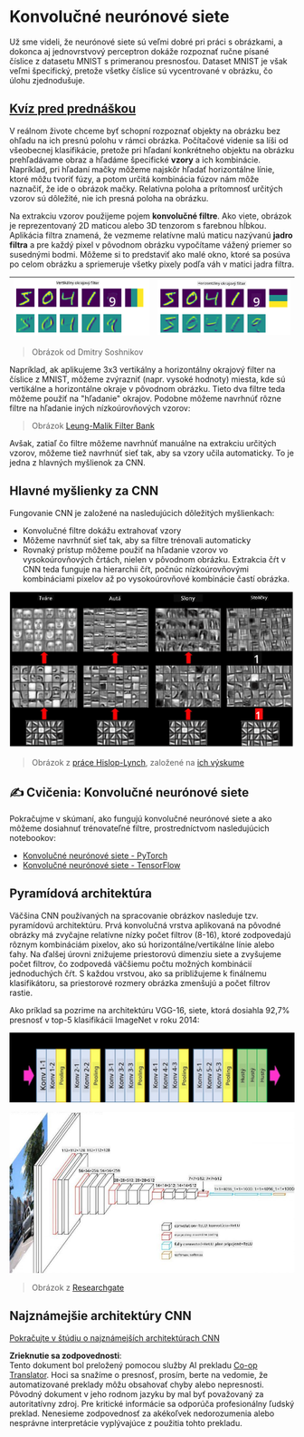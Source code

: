 <!--
CO_OP_TRANSLATOR_METADATA:
{
  "original_hash": "088837b42b7d99198bf62db8a42411e0",
  "translation_date": "2025-08-25T22:51:56+00:00",
  "source_file": "lessons/4-ComputerVision/07-ConvNets/README.md",
  "language_code": "sk"
}
-->
# Konvolučné neurónové siete

Už sme videli, že neurónové siete sú veľmi dobré pri práci s obrázkami, a dokonca aj jednovrstvový perceptron dokáže rozpoznať ručne písané číslice z datasetu MNIST s primeranou presnosťou. Dataset MNIST je však veľmi špecifický, pretože všetky číslice sú vycentrované v obrázku, čo úlohu zjednodušuje.

## [Kvíz pred prednáškou](https://red-field-0a6ddfd03.1.azurestaticapps.net/quiz/107)

V reálnom živote chceme byť schopní rozpoznať objekty na obrázku bez ohľadu na ich presnú polohu v rámci obrázka. Počítačové videnie sa líši od všeobecnej klasifikácie, pretože pri hľadaní konkrétneho objektu na obrázku prehľadávame obraz a hľadáme špecifické **vzory** a ich kombinácie. Napríklad, pri hľadaní mačky môžeme najskôr hľadať horizontálne línie, ktoré môžu tvoriť fúzy, a potom určitá kombinácia fúzov nám môže naznačiť, že ide o obrázok mačky. Relatívna poloha a prítomnosť určitých vzorov sú dôležité, nie ich presná poloha na obrázku.

Na extrakciu vzorov použijeme pojem **konvolučné filtre**. Ako viete, obrázok je reprezentovaný 2D maticou alebo 3D tenzorom s farebnou hĺbkou. Aplikácia filtra znamená, že vezmeme relatívne malú maticu nazývanú **jadro filtra** a pre každý pixel v pôvodnom obrázku vypočítame vážený priemer so susednými bodmi. Môžeme si to predstaviť ako malé okno, ktoré sa posúva po celom obrázku a spriemeruje všetky pixely podľa váh v matici jadra filtra.

![Vertikálny okrajový filter](../../../../../translated_images/filter-vert.b7148390ca0bc356ddc7e55555d2481819c1e86ddde9dce4db5e71a69d6f887f.sk.png) | ![Horizontálny okrajový filter](../../../../../translated_images/filter-horiz.59b80ed4feb946efbe201a7fe3ca95abb3364e266e6fd90820cb893b4d3a6dda.sk.png)
----|----

> Obrázok od Dmitry Soshnikov

Napríklad, ak aplikujeme 3x3 vertikálny a horizontálny okrajový filter na číslice z MNIST, môžeme zvýrazniť (napr. vysoké hodnoty) miesta, kde sú vertikálne a horizontálne okraje v pôvodnom obrázku. Tieto dva filtre teda môžeme použiť na "hľadanie" okrajov. Podobne môžeme navrhnúť rôzne filtre na hľadanie iných nízkoúrovňových vzorov:

> Obrázok [Leung-Malik Filter Bank](https://www.robots.ox.ac.uk/~vgg/research/texclass/filters.html)

Avšak, zatiaľ čo filtre môžeme navrhnúť manuálne na extrakciu určitých vzorov, môžeme tiež navrhnúť sieť tak, aby sa vzory učila automaticky. To je jedna z hlavných myšlienok za CNN.

## Hlavné myšlienky za CNN

Fungovanie CNN je založené na nasledujúcich dôležitých myšlienkach:

* Konvolučné filtre dokážu extrahovať vzory
* Môžeme navrhnúť sieť tak, aby sa filtre trénovali automaticky
* Rovnaký prístup môžeme použiť na hľadanie vzorov vo vysokoúrovňových črtách, nielen v pôvodnom obrázku. Extrakcia čŕt v CNN teda funguje na hierarchii čŕt, počnúc nízkoúrovňovými kombináciami pixelov až po vysokoúrovňové kombinácie častí obrázka.

![Hierarchická extrakcia čŕt](../../../../../translated_images/FeatureExtractionCNN.d9b456cbdae7cb643fde3032b81b2940e3cf8be842e29afac3f482725ba7f95c.sk.png)

> Obrázok z [práce Hislop-Lynch](https://www.semanticscholar.org/paper/Computer-vision-based-pedestrian-trajectory-Hislop-Lynch/26e6f74853fc9bbb7487b06dc2cf095d36c9021d), založené na [ich výskume](https://dl.acm.org/doi/abs/10.1145/1553374.1553453)

## ✍️ Cvičenia: Konvolučné neurónové siete

Pokračujme v skúmaní, ako fungujú konvolučné neurónové siete a ako môžeme dosiahnuť trénovateľné filtre, prostredníctvom nasledujúcich notebookov:

* [Konvolučné neurónové siete - PyTorch](../../../../../lessons/4-ComputerVision/07-ConvNets/ConvNetsPyTorch.ipynb)
* [Konvolučné neurónové siete - TensorFlow](../../../../../lessons/4-ComputerVision/07-ConvNets/ConvNetsTF.ipynb)

## Pyramídová architektúra

Väčšina CNN používaných na spracovanie obrázkov nasleduje tzv. pyramídovú architektúru. Prvá konvolučná vrstva aplikovaná na pôvodné obrázky má zvyčajne relatívne nízky počet filtrov (8-16), ktoré zodpovedajú rôznym kombináciám pixelov, ako sú horizontálne/vertikálne línie alebo ťahy. Na ďalšej úrovni znižujeme priestorovú dimenziu siete a zvyšujeme počet filtrov, čo zodpovedá väčšiemu počtu možných kombinácií jednoduchých čŕt. S každou vrstvou, ako sa približujeme k finálnemu klasifikátoru, sa priestorové rozmery obrázka zmenšujú a počet filtrov rastie.

Ako príklad sa pozrime na architektúru VGG-16, siete, ktorá dosiahla 92,7% presnosť v top-5 klasifikácii ImageNet v roku 2014:

![Vrstvy ImageNet](../../../../../translated_images/vgg-16-arch1.d901a5583b3a51baeaab3e768567d921e5d54befa46e1e642616c5458c934028.sk.jpg)

![Pyramída ImageNet](../../../../../translated_images/vgg-16-arch.64ff2137f50dd49fdaa786e3f3a975b3f22615efd13efb19c5d22f12e01451a1.sk.jpg)

> Obrázok z [Researchgate](https://www.researchgate.net/figure/Vgg16-model-structure-To-get-the-VGG-NIN-model-we-replace-the-2-nd-4-th-6-th-7-th_fig2_335194493)

## Najznámejšie architektúry CNN

[Pokračujte v štúdiu o najznámejších architektúrach CNN](CNN_Architectures.md)

**Zrieknutie sa zodpovednosti**:  
Tento dokument bol preložený pomocou služby AI prekladu [Co-op Translator](https://github.com/Azure/co-op-translator). Hoci sa snažíme o presnosť, prosím, berte na vedomie, že automatizované preklady môžu obsahovať chyby alebo nepresnosti. Pôvodný dokument v jeho rodnom jazyku by mal byť považovaný za autoritatívny zdroj. Pre kritické informácie sa odporúča profesionálny ľudský preklad. Nenesieme zodpovednosť za akékoľvek nedorozumenia alebo nesprávne interpretácie vyplývajúce z použitia tohto prekladu.